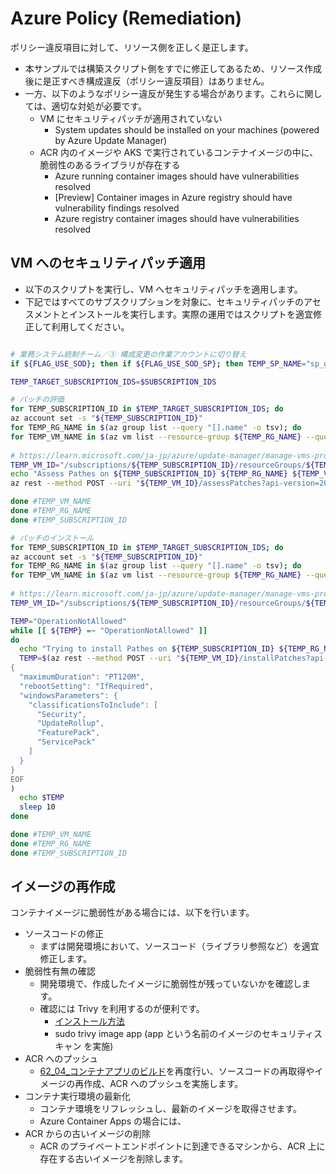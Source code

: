 # Azure Policy (Remediation)

ポリシー違反項目に対して、リソース側を正しく是正します。

- 本サンプルでは構築スクリプト側をすでに修正してあるため、リソース作成後に是正すべき構成違反（ポリシー違反項目）はありません。
- 一方、以下のようなポリシー違反が発生する場合があります。これらに関しては、適切な対処が必要です。
  - VM にセキュリティパッチが適用されていない
    - System updates should be installed on your machines (powered by Azure Update Manager)
  - ACR 内のイメージや AKS で実行されているコンテナイメージの中に、脆弱性のあるライブラリが存在する
    - Azure running container images should have vulnerabilities resolved
    - [Preview] Container images in Azure registry should have vulnerability findings resolved
    - Azure registry container images should have vulnerabilities resolved

## VM へのセキュリティパッチ適用

- 以下のスクリプトを実行し、VM へセキュリティパッチを適用します。
- 下記ではすべてのサブスクリプションを対象に、セキュリティパッチのアセスメントとインストールを実行します。実際の運用ではスクリプトを適宜修正して利用してください。

```bash

# 業務システム統制チーム／③ 構成変更の作業アカウントに切り替え
if ${FLAG_USE_SOD}; then if ${FLAG_USE_SOD_SP}; then TEMP_SP_NAME="sp_gov_change"; az login --service-principal --username ${SP_APP_IDS[${TEMP_SP_NAME}]} --password '${SP_PWDS[${TEMP_SP_NAME}]}' --tenant ${PRIMARY_DOMAIN_NAME} --allow-no-subscriptions; else az account clear; az login -u "user_gov_change@${PRIMARY_DOMAIN_NAME}" -p "${ADMIN_PASSWORD}"; fi; fi

TEMP_TARGET_SUBSCRIPTION_IDS=$SUBSCRIPTION_IDS

# パッチの評価
for TEMP_SUBSCRIPTION_ID in $TEMP_TARGET_SUBSCRIPTION_IDS; do
az account set -s "${TEMP_SUBSCRIPTION_ID}"
for TEMP_RG_NAME in $(az group list --query "[].name" -o tsv); do
for TEMP_VM_NAME in $(az vm list --resource-group ${TEMP_RG_NAME} --query "[].name" -o tsv); do
 
# https://learn.microsoft.com/ja-jp/azure/update-manager/manage-vms-programmatically
TEMP_VM_ID="/subscriptions/${TEMP_SUBSCRIPTION_ID}/resourceGroups/${TEMP_RG_NAME}/providers/Microsoft.Compute/virtualMachines/${TEMP_VM_NAME}"
echo "Assess Pathes on ${TEMP_SUBSCRIPTION_ID} ${TEMP_RG_NAME} ${TEMP_VM_NAME}"
az rest --method POST --uri "${TEMP_VM_ID}/assessPatches?api-version=2020-12-01"

done #TEMP_VM_NAME
done #TEMP_RG_NAME
done #TEMP_SUBSCRIPTION_ID

# パッチのインストール
for TEMP_SUBSCRIPTION_ID in $TEMP_TARGET_SUBSCRIPTION_IDS; do
az account set -s "${TEMP_SUBSCRIPTION_ID}"
for TEMP_RG_NAME in $(az group list --query "[].name" -o tsv); do
for TEMP_VM_NAME in $(az vm list --resource-group ${TEMP_RG_NAME} --query "[].name" -o tsv); do
 
# https://learn.microsoft.com/ja-jp/azure/update-manager/manage-vms-programmatically
TEMP_VM_ID="/subscriptions/${TEMP_SUBSCRIPTION_ID}/resourceGroups/${TEMP_RG_NAME}/providers/Microsoft.Compute/virtualMachines/${TEMP_VM_NAME}"

TEMP="OperationNotAllowed"
while [[ ${TEMP} =~ "OperationNotAllowed" ]]
do
  echo "Trying to install Pathes on ${TEMP_SUBSCRIPTION_ID} ${TEMP_RG_NAME} ${TEMP_VM_NAME}"
  TEMP=$(az rest --method POST --uri "${TEMP_VM_ID}/installPatches?api-version=2020-12-01" 2>&1 --body @- <<EOF
{
  "maximumDuration": "PT120M",
  "rebootSetting": "IfRequired",
  "windowsParameters": {
    "classificationsToInclude": [
      "Security",
      "UpdateRollup",
      "FeaturePack",
      "ServicePack"
    ]
  }
}
EOF
)
  echo $TEMP
  sleep 10
done

done #TEMP_VM_NAME
done #TEMP_RG_NAME
done #TEMP_SUBSCRIPTION_ID

```

## イメージの再作成

コンテナイメージに脆弱性がある場合には、以下を行います。

- ソースコードの修正
  - まずは開発環境において、ソースコード（ライブラリ参照など）を適宜修正します。
- 脆弱性有無の確認
  - 開発環境で、作成したイメージに脆弱性が残っていないかを確認します。
  - 確認には Trivy を利用するのが便利です。
    - [インストール方法](https://aquasecurity.github.io/trivy/v0.53/getting-started/installation/)
    - sudo trivy image app (app という名前のイメージのセキュリティスキャン を実施)
- ACR へのプッシュ
  - [62_04_コンテナアプリのビルド](../62.Spoke%20F%20(CaaS)%20コンテナビルドと%20Web-DB%20アプリの配置/62_04_コンテナアプリのビルド.md)を再度行い、ソースコードの再取得やイメージの再作成、ACR へのプッシュを実施します。
- コンテナ実行環境の最新化
  - コンテナ環境をリフレッシュし、最新のイメージを取得させます。
  - Azure Container Apps の場合には、
- ACR からの古いイメージの削除
  - ACR のプライベートエンドポイントに到達できるマシンから、ACR 上に存在する古いイメージを削除します。
